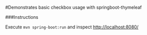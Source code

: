 #Demonstrates basic checkbox usage with springboot-thymeleaf

###Instructions

Execute `mvn spring-boot:run` and inspect [http://localhost:8080/](http://localhost:8080/)